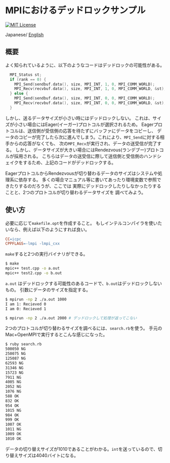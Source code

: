 
# MPIにおけるデッドロックサンプル

[![MIT License](http://img.shields.io/badge/license-MIT-blue.svg?style=flat)](LICENSE)

Japanese/ [English](README.md)

## 概要

よく知られているように、以下のようなコードはデッドロックの可能性がある。

```cpp
  MPI_Status st;
  if (rank == 0) {
    MPI_Send(sendbuf.data(), size, MPI_INT, 1, 0, MPI_COMM_WORLD);
    MPI_Recv(recvbuf.data(), size, MPI_INT, 1, 0, MPI_COMM_WORLD, &st);
  } else {
    MPI_Send(sendbuf.data(), size, MPI_INT, 0, 0, MPI_COMM_WORLD);
    MPI_Recv(recvbuf.data(), size, MPI_INT, 0, 0, MPI_COMM_WORLD, &st);
  }
```

しかし、送るデータサイズが小さい時にはデッドロックしない。
これは、サイズが小さい場合にはEager(イーガー)プロトコルが選択されるため。
Eagerプロトコルは、送信側が受信側の応答を待たずにバッファにデータをコピーし、
データのコピーが完了したら次に進んでしまう。これにより、`MPI_Send`に対する相手からの応答がなくても、
次の`MPI_Recv`が実行され、データの送受信が完了する。
しかし、データサイズが大きい場合にはRendezvous(ランデブー)プロトコルが採用される。
こちらはデータの送受信に際して送信側と受信側のハンドシェイクをするため、上記のコードがデッドロックする。

EagerプロトコルからRendezvousが切り替わるデータのサイズはシステムや処理系に依存する。
多くの場合マニュアル等に書いてあったり環境変数で参照できたりするのだろうが、ここでは
実際にデッドロックしたりしなかったりすることと、2つのプロトコルが切り替わるデータサイズを
調べてみよう。

## 使い方

必要に応じて`makefile.opt`を作成すること。
もしインテルコンパイラを使いたいなら、例えば以下のようにすれば良い。

```makefile
CC=icpc
CPPFLAGS=-lmpi -lmpi_cxx
```

`make`すると2つの実行バイナリができる。

```sh
$ make
mpic++ test.cpp -o a.out
mpic++ test2.cpp -o b.out
```

`a.out` はデッドロックする可能性のあるコードで、`b.out`はデッドロックしないもの。
引数にデータのサイズを指定する。

```sh
$ mpirun -np 2 ./a.out 1000
I am 1: Recieved 0
I am 0: Recieved 1

$ mpirun -np 2 ./a.out 2000 # デッドロックして処理が返ってこない
```

2つのプロトコルが切り替わるサイズを調べるには、`search.rb`を使う。
手元のMac+OpenMPIで実行するとこんな感じになった。

```sh
$ ruby search.rb
500050 NG
250075 NG
125087 NG
62593 NG
31346 NG
15723 NG
7911 NG
4005 NG
2052 NG
1076 NG
588 OK
832 OK
954 OK
1015 NG
984 OK
999 OK
1007 OK
1011 NG
1009 OK
1010 OK
```

データの切り替えサイズが1010であることがわかる。`int`を送っているので、切り替えサイズは4040バイトになる。